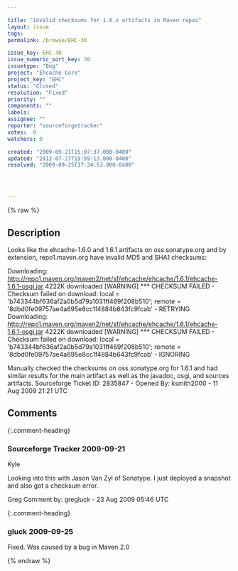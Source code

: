 ```yaml
---

title: "Invalid checksums for 1.6.x artifacts in Maven repos"
layout: issue
tags: 
permalink: /browse/EHC-30

issue_key: EHC-30
issue_numeric_sort_key: 30
issuetype: "Bug"
project: "Ehcache Core"
project_key: "EHC"
status: "Closed"
resolution: "Fixed"
priority: ""
components: ""
labels: 
assignee: ""
reporter: "sourceforgetracker"
votes:  0
watchers: 0

created: "2009-09-21T15:07:37.000-0400"
updated: "2012-07-27T19:59:13.000-0400"
resolved: "2009-09-25T17:24:53.000-0400"




---
```


{% raw %}

## Description

<div markdown="1" class="description">

Looks like the ehcache-1.6.0 and 1.6.1 artifacts on oss.sonatype.org and by extension, repo1.maven.org have invalid MD5 and SHA1 checksums:

Downloading: http://repo1.maven.org/maven2/net/sf/ehcache/ehcache/1.6.1/ehcache-1.6.1-osgi.jar
4222K downloaded
[WARNING] \*\*\* CHECKSUM FAILED - Checksum failed on download: local = 'b743344bf636af2a0b5d79a1031ff469f208b510'; remote = '8dbd0fe09757ae4a695e8cc1f4884b643fc9fcab' - RETRYING
Downloading: http://repo1.maven.org/maven2/net/sf/ehcache/ehcache/1.6.1/ehcache-1.6.1-osgi.jar
4222K downloaded
[WARNING] \*\*\* CHECKSUM FAILED - Checksum failed on download: local = 'b743344bf636af2a0b5d79a1031ff469f208b510'; remote = '8dbd0fe09757ae4a695e8cc1f4884b643fc9fcab' - IGNORING

Manually checked the checksums on oss.sonatype.org for 1.6.1 and had similar results for the main artifact as well as the javadoc, osgi, and sources artifacts.
Sourceforge Ticket ID: 2835847 - Opened By: ksmith2000 - 11 Aug 2009 21:21 UTC

</div>

## Comments


{:.comment-heading}
### **Sourceforge Tracker** <span class="date">2009-09-21</span>

<div markdown="1" class="comment">

Kyle

Looking into this with Jason Van Zyl of Sonatype. I just deployed a snapshot and also got a checksum error. 

Greg
Comment by: gregluck - 23 Aug 2009 05:46 UTC

</div>


{:.comment-heading}
### **gluck** <span class="date">2009-09-25</span>

<div markdown="1" class="comment">

Fixed. Was caused by a bug in Maven 2.0 

</div>



{% endraw %}
